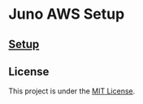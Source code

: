 # Juno AWS Setup

## [Setup](setup.md)

## License

This project is under the [MIT License](LICENSE).
